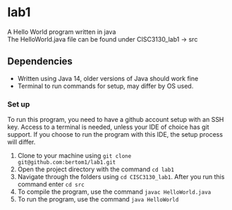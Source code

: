 # lab1
A Hello World program written in java  
The HelloWorld.java file can be found under CISC3130_lab1 -> src
## Dependencies
* Written using Java 14, older versions of Java should work fine
* Terminal to run commands for setup, may differ by OS used.
### Set up
To run this program, you need to have a github account setup with an SSH key. Access to a terminal is needed, unless your IDE of choice has git support. If you choose to run the program with this IDE, the setup process will differ.  
1. Clone to your machine using `git clone git@github.com:bertom1/lab1.git`
2. Open the project directory with the command `cd lab1`
3. Navigate through the folders using `cd CISC3130_lab1`. After you run this command enter `cd src`
4. To compile the program, use the command `javac HelloWorld.java`
5. To run the program, use the command `java HelloWorld`
